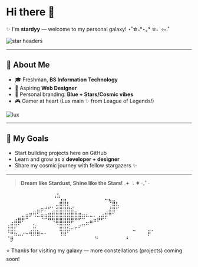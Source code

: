 # Hi there 👋

✨ I'm **stardyy** — welcome to my personal galaxy! ⋆˚☆˖°⋆｡° ✮˖ ࣪ ⊹⋆.˚

![star headers](https://github.com/user-attachments/assets/9899cddb-6be2-46e2-ac41-cbd926953a3c)

---

## 🌌 About Me

- 🎓 Freshman, **BS Information Technology**
- 🎨 Aspiring **Web Designer**
- 💙 Personal branding: **Blue + Stars/Cosmic vibes**
- 🎮 Gamer at heart (Lux main ✨ from League of Legends!)

![lux](https://github.com/user-attachments/assets/16afdcfb-e06a-43d7-8432-4cff71f0cc57)

---

## 🚀 My Goals

- Start building projects here on GitHub  
- Learn and grow as a **developer + designer**  
- Share my cosmic journey with fellow stargazers ✨  

---


> **Dream like Stardust, Shine like the Stars!** .𖥔 ݁ ˖ ✦ ‧₊˚ ⋅




⠀⠀⠀⠀⠀⠀⠀⠀⠀⠀⠀  ⠀⢠⣧⠀⠀⠀⠀⠀⠀⠀⠀⠀⠀⠀⠀⠀⠀
⠀⠀⠀⠀⠀⠀⠀⠀⠀⠀⠀⠀⠀⠀⣼⣿⡄⠀⠀⠀⠀⠀⠀⠀⠀⠀⠉⠳⣶⡄
⠀⠀⠀⠀⠀⠀⠀⠀⣀⣤⡴⠖⢂⣽⣿⣿⣷⣔⠀⠀⠀⠀⠀⠀⠀⠀⠀⣰⣿⠟
⠀⠀⠀⠀⣀⣤⡶⢿⣋⣥⣤⣶⣿⣿⣿⣿⣿⣿⣿⣶⣤⣄⣀⡀⢀⣠⣾⠿⠋⠀
⠀⢀⣴⣿⠟⠉⠀⠀⠀⠈⠉⠛⠻⣿⣿⣿⣿⡿⠛⠋⠉⣀⣤⠶⠟⠋⠁⠀⠀⠀
⢰⣿⡟⠁⠀⠀⠀⣷⠀⠀⠀⠀⠀⠈⣿⣿⣟⣀⡤⠖⠛⠉⠀⠀⠀⠀⠀⠀⠀⠀
⠘⠿⣧⣀⡠⠤⢾⣿⣷⠤⠄⠀⠀⠀⢹⣿⠋⠀⠀⠀⠀⠀⠀⠀⠀⠀⠀⠀⠀⠀
⠀⠀⠀⠉⠀⠀⠀⡿⠁⠀⠀⠀⠀⠀ ⠈⡿⠀⠀⠀⠀⠀⠀⠀⠀⠀⠀⠀⠀⠀⠀
⠀⠀⠀⠀⠀⠀⠀⠙⠀⠀⠀⠀⠀⠀ ⠀⠃⠀⠀⠀⠀⠀⠀⠀⠀⠀⠀⠀⠀⠀⠀

⭐ Thanks for visiting my galaxy — more constellations (projects) coming soon!
